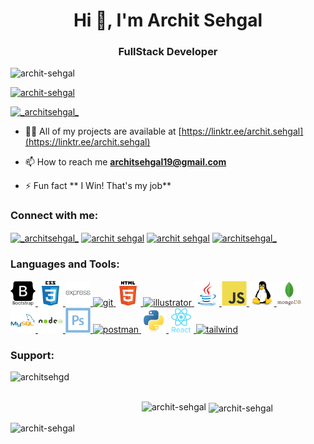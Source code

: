 <h1 align="center">Hi 👋, I'm Archit Sehgal</h1>
<h3 align="center">FullStack Developer</h3>

<p align="left"> <img src="https://komarev.com/ghpvc/?username=archit-sehgal&label=Profile%20views&color=0e75b6&style=flat" alt="archit-sehgal" /> </p>

<p align="left"> <a href="https://github.com/ryo-ma/github-profile-trophy"><img src="https://github-profile-trophy.vercel.app/?username=archit-sehgal" alt="archit-sehgal" /></a> </p>

<p align="left"> <a href="https://twitter.com/_architsehgal_" target="blank"><img src="https://img.shields.io/twitter/follow/_architsehgal_?logo=twitter&style=for-the-badge" alt="_architsehgal_" /></a> </p>

- 👨‍💻 All of my projects are available at [https://linktr.ee/archit.sehgal](https://linktr.ee/archit.sehgal)

- 📫 How to reach me **architsehgal19@gmail.com**

- ⚡ Fun fact **  I Win! That's my job**

<h3 align="left">Connect with me:</h3>
<p align="left">
<a href="https://twitter.com/_architsehgal_" target="blank"><img align="center" src="https://raw.githubusercontent.com/rahuldkjain/github-profile-readme-generator/master/src/images/icons/Social/twitter.svg" alt="_architsehgal_" height="30" width="40" /></a>
<a href="https://linkedin.com/in/archit sehgal" target="blank"><img align="center" src="https://raw.githubusercontent.com/rahuldkjain/github-profile-readme-generator/master/src/images/icons/Social/linked-in-alt.svg" alt="archit sehgal" height="30" width="40" /></a>
<a href="https://stackoverflow.com/users/archit sehgal" target="blank"><img align="center" src="https://raw.githubusercontent.com/rahuldkjain/github-profile-readme-generator/master/src/images/icons/Social/stack-overflow.svg" alt="archit sehgal" height="30" width="40" /></a>
<a href="https://instagram.com/architsehgal_" target="blank"><img align="center" src="https://raw.githubusercontent.com/rahuldkjain/github-profile-readme-generator/master/src/images/icons/Social/instagram.svg" alt="architsehgal_" height="30" width="40" /></a>
</p>

<h3 align="left">Languages and Tools:</h3>
<p align="left"> <a href="https://getbootstrap.com" target="_blank" rel="noreferrer"> <img src="https://raw.githubusercontent.com/devicons/devicon/master/icons/bootstrap/bootstrap-plain-wordmark.svg" alt="bootstrap" width="40" height="40"/> </a> <a href="https://www.w3schools.com/css/" target="_blank" rel="noreferrer"> <img src="https://raw.githubusercontent.com/devicons/devicon/master/icons/css3/css3-original-wordmark.svg" alt="css3" width="40" height="40"/> </a> <a href="https://expressjs.com" target="_blank" rel="noreferrer"> <img src="https://raw.githubusercontent.com/devicons/devicon/master/icons/express/express-original-wordmark.svg" alt="express" width="40" height="40"/> </a> <a href="https://git-scm.com/" target="_blank" rel="noreferrer"> <img src="https://www.vectorlogo.zone/logos/git-scm/git-scm-icon.svg" alt="git" width="40" height="40"/> </a> <a href="https://www.w3.org/html/" target="_blank" rel="noreferrer"> <img src="https://raw.githubusercontent.com/devicons/devicon/master/icons/html5/html5-original-wordmark.svg" alt="html5" width="40" height="40"/> </a> <a href="https://www.adobe.com/in/products/illustrator.html" target="_blank" rel="noreferrer"> <img src="https://www.vectorlogo.zone/logos/adobe_illustrator/adobe_illustrator-icon.svg" alt="illustrator" width="40" height="40"/> </a> <a href="https://www.java.com" target="_blank" rel="noreferrer"> <img src="https://raw.githubusercontent.com/devicons/devicon/master/icons/java/java-original.svg" alt="java" width="40" height="40"/> </a> <a href="https://developer.mozilla.org/en-US/docs/Web/JavaScript" target="_blank" rel="noreferrer"> <img src="https://raw.githubusercontent.com/devicons/devicon/master/icons/javascript/javascript-original.svg" alt="javascript" width="40" height="40"/> </a> <a href="https://www.linux.org/" target="_blank" rel="noreferrer"> <img src="https://raw.githubusercontent.com/devicons/devicon/master/icons/linux/linux-original.svg" alt="linux" width="40" height="40"/> </a> <a href="https://www.mongodb.com/" target="_blank" rel="noreferrer"> <img src="https://raw.githubusercontent.com/devicons/devicon/master/icons/mongodb/mongodb-original-wordmark.svg" alt="mongodb" width="40" height="40"/> </a> <a href="https://www.mysql.com/" target="_blank" rel="noreferrer"> <img src="https://raw.githubusercontent.com/devicons/devicon/master/icons/mysql/mysql-original-wordmark.svg" alt="mysql" width="40" height="40"/> </a> <a href="https://nodejs.org" target="_blank" rel="noreferrer"> <img src="https://raw.githubusercontent.com/devicons/devicon/master/icons/nodejs/nodejs-original-wordmark.svg" alt="nodejs" width="40" height="40"/> </a> <a href="https://www.photoshop.com/en" target="_blank" rel="noreferrer"> <img src="https://raw.githubusercontent.com/devicons/devicon/master/icons/photoshop/photoshop-line.svg" alt="photoshop" width="40" height="40"/> </a> <a href="https://postman.com" target="_blank" rel="noreferrer"> <img src="https://www.vectorlogo.zone/logos/getpostman/getpostman-icon.svg" alt="postman" width="40" height="40"/> </a> <a href="https://www.python.org" target="_blank" rel="noreferrer"> <img src="https://raw.githubusercontent.com/devicons/devicon/master/icons/python/python-original.svg" alt="python" width="40" height="40"/> </a> <a href="https://reactjs.org/" target="_blank" rel="noreferrer"> <img src="https://raw.githubusercontent.com/devicons/devicon/master/icons/react/react-original-wordmark.svg" alt="react" width="40" height="40"/> </a> <a href="https://tailwindcss.com/" target="_blank" rel="noreferrer"> <img src="https://www.vectorlogo.zone/logos/tailwindcss/tailwindcss-icon.svg" alt="tailwind" width="40" height="40"/> </a> </p>

<h3 align="left">Support:</h3>
<p><a href="https://www.buymeacoffee.com/architsehgd"> <img align="left" src="https://cdn.buymeacoffee.com/buttons/v2/default-yellow.png" height="50" width="210" alt="architsehgd" /></a></p><br><br>

<p><img align="left" src="https://github-readme-stats.vercel.app/api/top-langs?username=archit-sehgal&show_icons=true&locale=en&layout=compact" alt="archit-sehgal" /></p>

<p>&nbsp;<img align="center" src="https://github-readme-stats.vercel.app/api?username=archit-sehgal&show_icons=true&locale=en" alt="archit-sehgal" /></p>

<p><img align="center" src="https://github-readme-streak-stats.herokuapp.com/?user=archit-sehgal&" alt="archit-sehgal" /></p>
